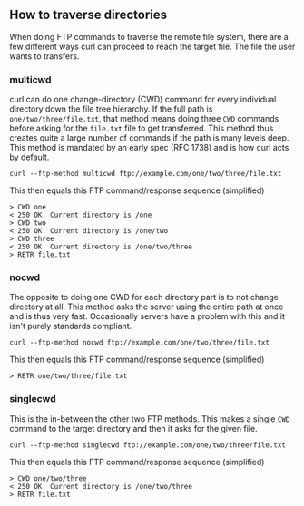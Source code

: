 ## How to traverse directories

When doing FTP commands to traverse the remote file system, there are a few
different ways curl can proceed to reach the target file. The file the user
wants to transfers.

### multicwd

curl can do one change-directory (CWD) command for every individual directory
down the file tree hierarchy. If the full path is `one/two/three/file.txt`,
that method means doing three `CWD` commands before asking for the `file.txt`
file to get transferred. This method thus creates quite a large number of
commands if the path is many levels deep. This method is mandated by an early
spec (RFC 1738) and is how curl acts by default.

    curl --ftp-method multicwd ftp://example.com/one/two/three/file.txt

This then equals this FTP command/response sequence (simplified)

    > CWD one
    < 250 OK. Current directory is /one
    > CWD two
    < 250 OK. Current directory is /one/two
    > CWD three
    < 250 OK. Current directory is /one/two/three
    > RETR file.txt

### nocwd

The opposite to doing one CWD for each directory part is to not change
directory at all. This method asks the server using the entire path at once
and is thus very fast. Occasionally servers have a problem with this and it
isn't purely standards compliant.

    curl --ftp-method nocwd ftp://example.com/one/two/three/file.txt

This then equals this FTP command/response sequence (simplified)

    > RETR one/two/three/file.txt

### singlecwd

This is the in-between the other two FTP methods. This makes a single `CWD`
command to the target directory and then it asks for the given file.

    curl --ftp-method singlecwd ftp://example.com/one/two/three/file.txt

This then equals this FTP command/response sequence (simplified)

    > CWD one/two/three
    < 250 OK. Current directory is /one/two/three
    > RETR file.txt
